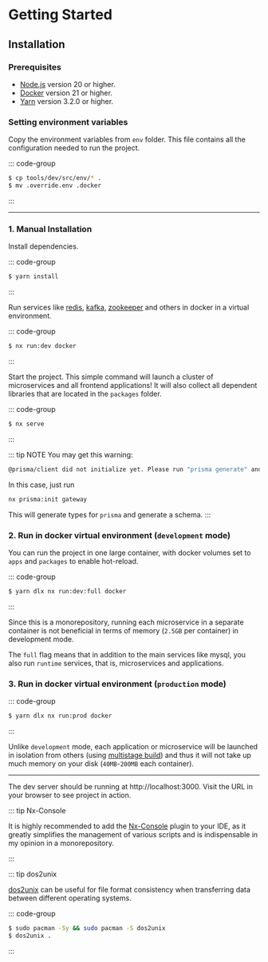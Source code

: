 # Getting Started

## Installation

### Prerequisites

- [Node.js](https://nodejs.org/en/download/package-manager) version 20 or higher.
- [Docker](https://docs.docker.com/engine/install/ubuntu/) version 21 or higher.
- [Yarn](https://github.com/yarnpkg/berry) version 3.2.0 or higher.

### Setting environment variables

Copy the environment variables from `env` folder. This file contains all the 
configuration needed to run the project.

::: code-group

```sh
$ cp tools/dev/src/env/* .
$ mv .override.env .docker
```

:::

---

### 1. Manual Installation

Install dependencies.

::: code-group
```sh [yarn]
$ yarn install
```
:::

Run services like [redis](https://redis.io/),
[kafka](https://kafka.apache.org/), [zookeeper](https://zookeeper.apache.org/) and others in docker in a virtual environment.

::: code-group
```sh [yarn]
$ nx run:dev docker
```
:::

Start the project. This simple command will launch a cluster of microservices and all frontend applications! It will also collect all dependent libraries that are located in the `packages` folder.

::: code-group
```sh [yarn]
$ nx serve
```
:::


::: tip NOTE
You may get this warning:

```sh 
@prisma/client did not initialize yet. Please run "prisma generate" and try to import it again
```

In this case, just run

```sh
nx prisma:init gateway
```
This will generate types for `prisma` and generate a schema.
:::

### 2. Run in docker virtual environment (`development` mode)

You can run the project in one large container, with docker volumes set to `apps` and `packages` to enable hot-reload.

::: code-group
```sh [yarn]
$ yarn dlx nx run:dev:full docker
```
:::

Since this is a monorepository, running each microservice in a separate container is not beneficial in terms of memory (`2.5GB` per container) in development mode.

The `full` flag means that in addition to the main services like mysql, you also run `runtime` services, that is, microservices and applications.
### 3. Run in docker virtual environment (`production` mode)

::: code-group
```sh [yarn]
$ yarn dlx nx run:prod docker
```
:::

Unlike `development` mode, each application or microservice will be launched in isolation from others 
(using [multistage build](https://docs.docker.com/build/building/multi-stage/)) and thus it will not take 
up much memory on your disk (`40MB`-`200MB` each container).

---

The dev server should be running at http://localhost:3000. 
Visit the URL in your browser to see project in action.


::: tip Nx-Console

It is highly recommended to add the [Nx-Console](https://nx.dev/recipes/nx-console) plugin to your IDE, as it greatly simplifies the management of various 
scripts and is indispensable in my opinion in a monorepository.

:::

::: tip dos2unix

[dos2unix](https://dos2unix.sourceforge.io/) 
can be useful for file format consistency when transferring data between different operating systems.

::: code-group

```sh
$ sudo pacman -Sy && sudo pacman -S dos2unix
$ dos2unix .
```

:::


